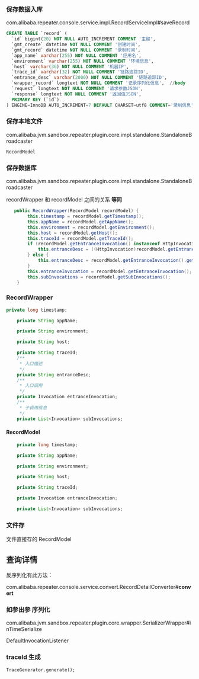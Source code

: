 



### 保存数据入库 

com.alibaba.repeater.console.service.impl.RecordServiceImpl#saveRecord

```sql
CREATE TABLE `record` (
  `id` bigint(20) NOT NULL AUTO_INCREMENT COMMENT '主键',
  `gmt_create` datetime NOT NULL COMMENT '创建时间',
  `gmt_record` datetime NOT NULL COMMENT '录制时间',
  `app_name` varchar(255) NOT NULL COMMENT '应用名',
  `environment` varchar(255) NOT NULL COMMENT '环境信息',
  `host` varchar(36) NOT NULL COMMENT '机器IP',
  `trace_id` varchar(32) NOT NULL COMMENT '链路追踪ID',
  `entrance_desc` varchar(2000) NOT NULL COMMENT '链路追踪ID',
  `wrapper_record` longtext NOT NULL COMMENT '记录序列化信息',  //body
  `request` longtext NOT NULL COMMENT '请求参数JSON',
  `response` longtext NOT NULL COMMENT '返回值JSON',
  PRIMARY KEY (`id`)
) ENGINE=InnoDB AUTO_INCREMENT=7 DEFAULT CHARSET=utf8 COMMENT='录制信息';
```





### 保存本地文件 

com.alibaba.jvm.sandbox.repeater.plugin.core.impl.standalone.StandaloneBroadcaster

```
RecordModel
```

### 保存数据库

com.alibaba.jvm.sandbox.repeater.plugin.core.impl.standalone.StandaloneBroadcaster



recordWrapper 和 recordModel 之间的关系  **等同**

```java
   public RecordWrapper(RecordModel recordModel) {
        this.timestamp = recordModel.getTimestamp();
        this.appName = recordModel.getAppName();
        this.environment = recordModel.getEnvironment();
        this.host = recordModel.getHost();
        this.traceId = recordModel.getTraceId();
        if (recordModel.getEntranceInvocation() instanceof HttpInvocation) {
            this.entranceDesc = ((HttpInvocation)recordModel.getEntranceInvocation()).getRequestURL();
        } else {
            this.entranceDesc = recordModel.getEntranceInvocation().getIdentity().getUri();
        }
        this.entranceInvocation = recordModel.getEntranceInvocation();
        this.subInvocations = recordModel.getSubInvocations();
    }
```

### RecordWrapper

```java
private long timestamp;

    private String appName;

    private String environment;

    private String host;

    private String traceId;
    /**
     * 入口描述
     */
    private String entranceDesc;
    /**
     * 入口调用
     */
    private Invocation entranceInvocation;
    /**
     * 子调用信息
     */
    private List<Invocation> subInvocations;
```

####  RecordModel

```java
    private long timestamp;

    private String appName;

    private String environment;

    private String host;

    private String traceId;

    private Invocation entranceInvocation;

    private List<Invocation> subInvocations;
```



### 文件存

文件直接存的   RecordModel





## 查询详情



反序列化有此方法：

com.alibaba.repeater.console.service.convert.RecordDetailConverter#**convert**



### 如参出参 序列化 

com.alibaba.jvm.sandbox.repeater.plugin.core.wrapper.SerializerWrapper#inTimeSerialize



DefaultInvocationListener

### traceId 生成

```
TraceGenerator.generate();
```

